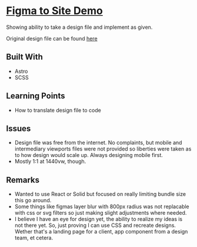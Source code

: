 # [Figma to Site Demo](https://0xcire.github.io/food_service)

Showing ability to take a design file and implement as given.

Original design file can be found [here](https://www.figma.com/community/file/969885642120779183/Fruit-Salad-Health-Food)

## Built With

- Astro
- SCSS

## Learning Points

- How to translate design file to code

## Issues

- Design file was free from the internet. No complaints, but mobile and intermediary viewports files were not provided so liberties were taken as to how design would scale up. Always designing mobile first.
- Mostly 1:1 at 1440vw, though.

## Remarks

- Wanted to use React or Solid but focused on really limiting bundle size this go around.
- Some things like figmas layer blur with 800px radius was not replacable with css or svg filters so just making slight adjustments where needed.
- I believe I have an eye for design yet, the ability to realize my ideas is not there yet. So, just proving I can use CSS and recreate designs. Wether that's a landing page for a client, app component from a design team, et cetera.
